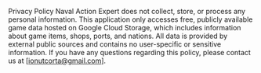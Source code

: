 Privacy Policy  Naval Action Expert does not collect, store, or process any personal information. This application only accesses free, publicly available game data hosted on Google Cloud Storage, which includes information about game items, shops, ports, and nations. All data is provided by external public sources and contains no user-specific or sensitive information.  If you have any questions regarding this policy, please contact us at [ionutcorta@gmail.com].
